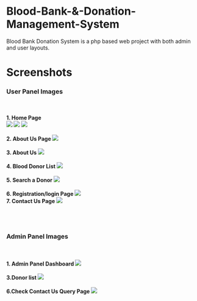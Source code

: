 # Blood-Bank-&-Donation-Management-System

Blood Bank Donation System is a php based web project with both admin and user layouts.


# Screenshots

<h3> User Panel Images </h3>
<br>
<br><b>1. Home Page 
   <br>
   <img src="https://github.com/33binil/Blood-Bank-Management-System/blob/main/bbdms/images/Homepage1.jpg">
   <img src="https://github.com/33binil/Blood-Bank-Management-System/blob/main/bbdms/images/Homepage2.jpg">
   <img src="https://github.com/33binil/Blood-Bank-Management-System/blob/main/bbdms/images/Homepage3.jpg">
   <br>
   <br>
   2. About Us Page
   <img src="https://github.com/33binil/Blood-Bank-Management-System/blob/main/bbdms/images/Aboutuspage.jpg">
   <br>
   <br>
   3. About Us
   <img src="https://github.com/33binil/Blood-Bank-Management-System/blob/main/bbdms/images/Aboutuspage.jpg">
   <br>
   <br>
   4. Blood Donor List
   <img src="https://github.com/33binil/Blood-Bank-Management-System/blob/main/bbdms/images/Blooddonorlist.jpg">
   <br>
   <br>
   5. Search a Donor
   <img src="https://github.com/33binil/Blood-Bank-Management-System/blob/main/bbdms/images/Searchadonorpage.jpg">
   <br>
   <br>
   6. Registration/login Page 
   <img src="https://github.com/33binil/Blood-Bank-Management-System/blob/main/bbdms/images/Registration.jpg">
   <br>
   <be>
   7. Contact Us Page
   <img src="https://github.com/33binil/Blood-Bank-Management-System/blob/main/bbdms/images/Contactuspage.jpg">
   
   <br>
   <br><br>
   <br>
   <h3> Admin Panel Images </h3>
   <br>
   <br>1. Admin Panel Dashboard 
   <img src="https://github.com/33binil/Blood-Bank-Management-System/blob/main/bbdms/images/Admindashboard.jpg">
   <br>
   <br>
   3.Donor list
   <img src="https://github.com/33binil/Blood-Bank-Management-System/blob/main/bbdms/images/Donorlistonadminpanel.jpg">
   <br>
   <br>
   6.Check Contact Us Query Page
   <img src="https://github.com/33binil/Blood-Bank-Management-System/blob/main/bbdms/images/Managecontactusqueries.jpg">
   
